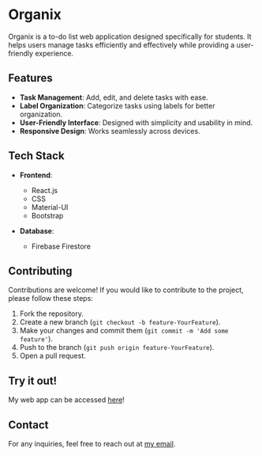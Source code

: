# Organix

Organix is a to-do list web application designed specifically for students. It helps users manage tasks efficiently and effectively while providing a user-friendly experience.

## Features

- **Task Management**: Add, edit, and delete tasks with ease.
- **Label Organization**: Categorize tasks using labels for better organization.
- **User-Friendly Interface**: Designed with simplicity and usability in mind.
- **Responsive Design**: Works seamlessly across devices.

## Tech Stack

- **Frontend**: 
  - React.js
  - CSS
  - Material-UI
  - Bootstrap

- **Database**: 
  - Firebase Firestore

## Contributing

Contributions are welcome! If you would like to contribute to the project, please follow these steps:

1. Fork the repository.
2. Create a new branch (`git checkout -b feature-YourFeature`).
3. Make your changes and commit them (`git commit -m 'Add some feature'`).
4. Push to the branch (`git push origin feature-YourFeature`).
5. Open a pull request.

## Try it out!

My web app can be accessed [here](https://organix-blush.vercel.app)!

## Contact

For any inquiries, feel free to reach out at [my email](mailto:clarissatjx@gmail.com).
